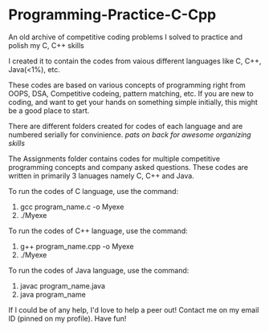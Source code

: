 # Programming-Practice-C-Cpp
An old archive of competitive coding problems I solved to practice and polish my C, C++ skills 

I created it to contain the codes from vaious different languages like C, C++, Java(<1%), etc.


These codes are based on various concepts of programming right from OOPS, DSA, Competitive codeing, pattern matching, etc. If you are new to coding, and want to get your hands on something simple initially, this might be a good place to start.


There are different folders created for codes of each language and are numbered serially for convinience. *pats on back for awesome organizing skills*


The Assignments folder contains codes for multiple competitive programming concepts and company asked questions. These codes are written in primarily 3 lanuages namely C, C++ and Java.


To run the codes of C language, use the command:
1. gcc program_name.c -o Myexe
2. ./Myexe


To run the codes of C++ language, use the command:
1. g++ program_name.cpp -o Myexe
2. ./Myexe


To run the codes of Java language, use the command:
1. javac program_name.java
2. java program_name

If I could be of any help, I'd love to help a peer out! Contact me on my email ID (pinned on my profile). Have fun!